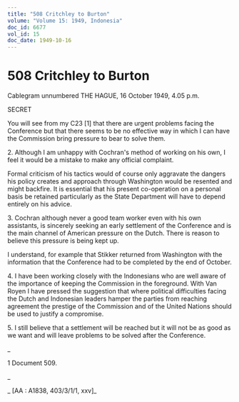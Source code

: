 ```yaml
---
title: "508 Critchley to Burton"
volume: "Volume 15: 1949, Indonesia"
doc_id: 6677
vol_id: 15
doc_date: 1949-10-16
---
```


# 508 Critchley to Burton

Cablegram unnumbered THE HAGUE, 16 October 1949, 4.05 p.m.

SECRET

You will see from my C23 [1] that there are urgent problems facing the Conference but that there seems to be no effective way in which I can have the Commission bring pressure to bear to solve them.

2\. Although I am unhappy with Cochran's method of working on his own, I feel it would be a mistake to make any official complaint.

Formal criticism of his tactics would of course only aggravate the dangers his policy creates and approach through Washington would be resented and might backfire. It is essential that his present co-operation on a personal basis be retained particularly as the State Department will have to depend entirely on his advice.

3\. Cochran although never a good team worker even with his own assistants, is sincerely seeking an early settlement of the Conference and is the main channel of American pressure on the Dutch. There is reason to believe this pressure is being kept up.

I understand, for example that Stikker returned from Washington with the information that the Conference had to be completed by the end of October.

4\. I have been working closely with the Indonesians who are well aware of the importance of keeping the Commission in the foreground. With Van Royen I have pressed the suggestion that where political difficulties facing the Dutch and Indonesian leaders hamper the parties from reaching agreement the prestige of the Commission and of the United Nations should be used to justify a compromise.

5\. I still believe that a settlement will be reached but it will not be as good as we want and will leave problems to be solved after the Conference.

_

1 Document 509.

_

_ [AA : A1838, 403/3/1/1, xxv]_
